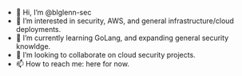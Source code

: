 - 👋 Hi, I’m @blglenn-sec
- 👀 I’m interested in security, AWS, and general infrastructure/cloud deployments. 
- 🌱 I’m currently learning GoLang, and expanding general security knowldge.
- 💞️ I’m looking to collaborate on cloud security projects.
- 📫 How to reach me: here for now.

<!---
blglenn-sec/blglenn-sec is a ✨ special ✨ repository because its `README.md` (this file) appears on your GitHub profile.
You can click the Preview link to take a look at your changes.
--->
